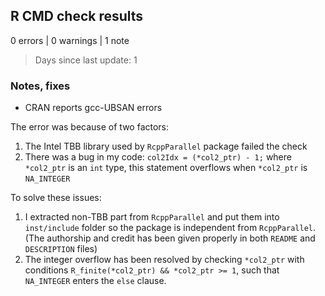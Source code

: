 ## R CMD check results

0 errors | 0 warnings | 1 note

> Days since last update: 1

### Notes, fixes

* CRAN reports gcc-UBSAN errors

The error was because of two factors:
1. The Intel TBB library used by `RcppParallel` package failed the check
2. There was a bug in my code: `col2Idx = (*col2_ptr) - 1;` where `*col2_ptr` is an `int` type, this statement overflows when `*col2_ptr` is `NA_INTEGER`

To solve these issues:
1. I extracted non-TBB part from `RcppParallel` and put them into `inst/include` folder so the package is independent from `RcppParallel`. (The authorship and credit has been given properly in both `README` and `DESCRIPTION` files)
2. The integer overflow has been resolved by checking `*col2_ptr` with conditions `R_finite(*col2_ptr) && *col2_ptr >= 1`, such that `NA_INTEGER` enters the `else` clause.

